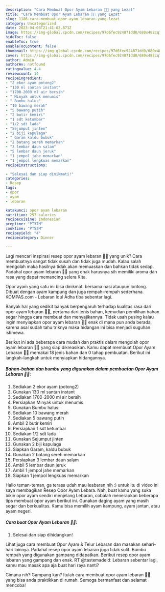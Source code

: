 ```yaml
---
description: "Cara Membuat Opor Ayam Lebaran 💚✨ yang Lezat"
title: "Cara Membuat Opor Ayam Lebaran 💚✨ yang Lezat"
slug: 1186-cara-membuat-opor-ayam-lebaran-yang-lezat
category: Uncategorized
date: 2023-04-03T21:41:02.871Z
image: https://img-global.cpcdn.com/recipes/97d6fec924871dd0/680x482cq70/opor-ayam-lebaran-foto-resep-utama.jpg
hideToc: false
enableToc: true
enableTocContent: false
thumbnail: https://img-global.cpcdn.com/recipes/97d6fec924871dd0/680x482cq70/opor-ayam-lebaran-foto-resep-utama.jpg
cover: https://img-global.cpcdn.com/recipes/97d6fec924871dd0/680x482cq70/opor-ayam-lebaran-foto-resep-utama.jpg
author: Admin
authorAv: notfound
ratingvalue: 4.4
reviewcount: 14
recipeingredient:
- "2 ekor ayam potong2"
- "130 ml santan instant"
- "1700-2000 ml air bersih"
- " Minyak untuk menumis"
- " Bumbu halus"
- "10 bawang merah"
- "5 bawang putih"
- "2 butir kemiri"
- "1 sdt ketumbar"
- "1/2 sdt lada"
- "Sejumput jinten"
- "2 biji kapulaga"
- " Garam kaldu bubuk"
- "2 batang sereh memarkan"
- "3 lembar daun salam"
- "5 lembar daun jeruk"
- "1 jempol jahe memarkan"
- "1 jempol lengkuas memarkan"
recipeinstructions:

- "Selesai dan siap dinikmati!"
categories:
- Resep
tags:
- opor
- ayam
- lebaran

katakunci: opor ayam lebaran 
nutrition: 257 calories
recipecuisine: Indonesian
preptime: "PT37M"
cooktime: "PT52M"
recipeyield: "4"
recipecategory: Dinner

---
```





Lagi mencari inspirasi resep opor ayam lebaran 💚✨ yang unik? Cara membuatnya sangat tidak susah dan tidak juga mudah. Kalau salah mengolah maka hasilnya tidak akan memuaskan dan bahkan tidak sedap. Padahal opor ayam lebaran 💚✨ yang enak harusnya sih memiliki aroma dan rasa yang dapat memancing selera Kita.





Opor ayam yang satu ini bisa dinikmati bersama nasi ataupun lontong. Dibuat dengan ayam kampung dan juga rempah-rempah sederhana. KOMPAS.com - Lebaran Idul Adha tiba sebentar lagi.

Banyak hal yang sedikit banyak berpengaruh terhadap kualitas rasa dari opor ayam lebaran 💚✨, pertama dari jenis bahan, kemudian pemilihan bahan segar hingga cara membuat dan menyajikannya. Tidak usah pusing kalau ingin menyiapkan opor ayam lebaran 💚✨ enak di mana pun anda berada, karena asal sudah tahu triknya maka hidangan ini bisa menjadi suguhan istimewa.






Berikut ini ada beberapa cara mudah dan praktis dalam mengolah opor ayam lebaran 💚✨ yang siap dikreasikan. Kamu dapat membuat Opor Ayam Lebaran 💚✨ memakai 18 jenis bahan dan 0 tahap pembuatan. Berikut ini langkah-langkah untuk menyiapkan hidangannya.

<!--inarticleads1-->

##### Bahan-bahan dan bumbu yang digunakan dalam pembuatan Opor Ayam Lebaran 💚✨:

1. Sediakan 2 ekor ayam (potong2)
1. Gunakan 130 ml santan instant
1. Sediakan 1700-2000 ml air bersih
1. Persiapkan  Minyak untuk menumis
1. Gunakan  Bumbu halus:
1. Sediakan 10 bawang merah
1. Sediakan 5 bawang putih
1. Ambil 2 butir kemiri
1. Persiapkan 1 sdt ketumbar
1. Sediakan 1/2 sdt lada
1. Gunakan Sejumput jinten
1. Gunakan 2 biji kapulaga
1. Siapkan  Garam, kaldu bubuk
1. Gunakan 2 batang sereh memarkan
1. Persiapkan 3 lembar daun salam
1. Ambil 5 lembar daun jeruk
1. Ambil 1 jempol jahe memarkan
1. Siapkan 1 jempol lengkuas memarkan


Hallo teman-teman, ga terasa udah mau leabaran nih :) untuk itu di video ini saya membagikan Resep Opor Ayam Lebara. Nah, buat kamu yang suka bikin opor ayam sendiri menjelang Lebaran, cobalah menerapkan beberapa tips membuat opor ayam berikut ini. Gunakan daging ayam yang masih segar dan berkualitas. Kamu bisa memilih ayam kampung, ayam jantan, atau ayam negeri. 

<!--inarticleads2-->

##### Cara buat Opor Ayam Lebaran 💚✨:


1. Selesai dan siap dihidangkan!

Lihat juga cara membuat Opor Ayam &amp; Telur Lebaran dan masakan sehari-hari lainnya. Padahal resep opor ayam lebaran juga tidak sulit. Bumbu rempah yang digunakan gampang didapatkan. Berikut resep opor ayam lebaran yang gampang dan enak. RT @tastemadeid: Lebaran sebentar lagi, kamu mau masak apa aja buat hari raya nanti? 

Gimana nih? Gampang kan? Itulah cara membuat opor ayam lebaran 💚✨ yang bisa anda praktikkan di rumah. Semoga bermanfaat dan selamat mencoba!
